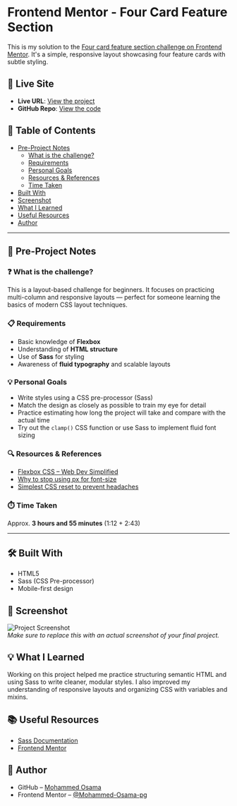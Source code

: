 # Frontend Mentor - Four Card Feature Section

This is my solution to the [Four card feature section challenge on Frontend Mentor](https://www.frontendmentor.io/challenges/four-card-feature-section-weK1eFYK). It's a simple, responsive layout showcasing four feature cards with subtle styling.

## 🚀 Live Site

- **Live URL**: [View the project](https://mohammed-osama-pg.github.io/FdMr-Four-card-feature-section)
- **GitHub Repo**: [View the code](https://github.com/Mohammed-Osama-pg/FdMr-Four-card-feature-section.git)

## 📑 Table of Contents

- [Pre-Project Notes](#-pre-project-notes)
  - [What is the challenge?](#-what-is-the-challenge)
  - [Requirements](#-requirements)
  - [Personal Goals](#-personal-goals)
  - [Resources & References](#-resources--references)
  - [Time Taken](#-time-taken)
- [Built With](#️-built-with)
- [Screenshot](#-screenshot)
- [What I Learned](#-what-i-learned)
- [Useful Resources](#-useful-resources)
- [Author](#-author)

---

## 📝 Pre-Project Notes

### ❓ What is the challenge?

This is a layout-based challenge for beginners. It focuses on practicing multi-column and responsive layouts — perfect for someone learning the basics of modern CSS layout techniques.

### 📋 Requirements

- Basic knowledge of **Flexbox**
- Understanding of **HTML structure**
- Use of **Sass** for styling
- Awareness of **fluid typography** and scalable layouts

### 💡 Personal Goals

- Write styles using a CSS pre-processor (Sass)
- Match the design as closely as possible to train my eye for detail
- Practice estimating how long the project will take and compare with the actual time
- Try out the `clamp()` CSS function or use Sass to implement fluid font sizing

### 🔍 Resources & References

- [Flexbox CSS – Web Dev Simplified](https://www.youtube.com/watch?v=phWxA89Dy94)
- [Why to stop using px for font-size](https://www.youtube.com/watch?v=xCSw6bPXZks)
- [Simplest CSS reset to prevent headaches](https://www.youtube.com/watch?v=2lyDv0wOQuQ)

### ⏱️ Time Taken

Approx. **3 hours and 55 minutes** (1:12 + 2:43)

---

## 🛠️ Built With

- HTML5
- Sass (CSS Pre-processor)
- Mobile-first design

## 📸 Screenshot

![Project Screenshot](./screenshot.jpg)  
_Make sure to replace this with an actual screenshot of your final project._

## 💡 What I Learned

Working on this project helped me practice structuring semantic HTML and using Sass to write cleaner, modular styles. I also improved my understanding of responsive layouts and organizing CSS with variables and mixins.

## 📚 Useful Resources

- [Sass Documentation](https://sass-lang.com/documentation)
- [Frontend Mentor](https://www.frontendmentor.io)

## 👤 Author

- GitHub – [Mohammed Osama](https://github.com/Mohammed-Osama-pg)
- Frontend Mentor – [@Mohammed-Osama-pg](https://www.frontendmentor.io/profile/Mohammed-Osama-pg)
